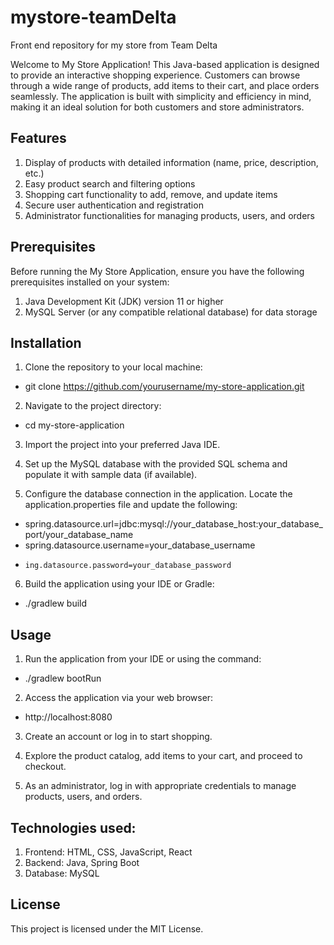 # mystore-teamDelta
Front end repository for my store from Team Delta

Welcome to My Store Application! This Java-based application is designed to provide an interactive shopping experience. Customers can browse through a wide range of products, add items to their cart, and place orders seamlessly. The application is built with simplicity and efficiency in mind, making it an ideal solution for both customers and store administrators.

## Features

1.    Display of products with detailed information (name, price, description, etc.)
2.    Easy product search and filtering options
3.    Shopping cart functionality to add, remove, and update items
4.    Secure user authentication and registration
5.    Administrator functionalities for managing products, users, and orders

## Prerequisites
Before running the My Store Application, ensure you have the following prerequisites installed on your system:
1.    Java Development Kit (JDK) version 11 or higher
2.    MySQL Server (or any compatible relational database) for data storage

## Installation
1.    Clone the repository to your local machine:
-    git clone https://github.com/yourusername/my-store-application.git
    
2.    Navigate to the project directory:
-    cd my-store-application
     
3.    Import the project into your preferred Java IDE.
    
4.    Set up the MySQL database with the provided SQL schema and populate it with sample data (if available).
    
5.    Configure the database connection in the application. Locate the application.properties file and update the following:
-    spring.datasource.url=jdbc:mysql://your_database_host:your_database_port/your_database_name
-    spring.datasource.username=your_database_username
-     ing.datasource.password=your_database_password
    
6.    Build the application using your IDE or Gradle:
-    ./gradlew build

## Usage
1.    Run the application from your IDE or using the command:
-    ./gradlew bootRun
     
2.    Access the application via your web browser:
-    http://localhost:8080
     
3.    Create an account or log in to start shopping.
    
4.    Explore the product catalog, add items to your cart, and proceed to checkout.

5.    As an administrator, log in with appropriate credentials to manage products, users, and orders.

## Technologies used:

1.    Frontend: HTML, CSS, JavaScript, React
2.    Backend: Java, Spring Boot
3.    Database: MySQL

## License
This project is licensed under the MIT License.
